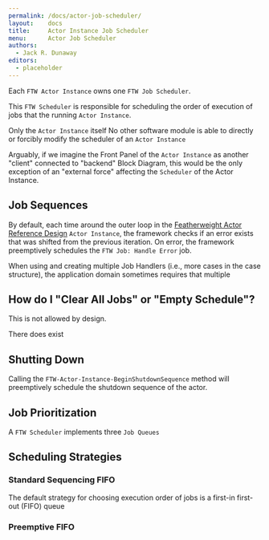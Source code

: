 ```yaml
---
permalink: /docs/actor-job-scheduler/
layout:    docs
title:     Actor Instance Job Scheduler
menu:      Actor Job Scheduler
authors:
  - Jack R. Dunaway
editors:
  - placeholder
---
```


Each `FTW Actor Instance` owns one `FTW Job Scheduler`.

This `FTW Scheduler` is responsible for scheduling the order of
execution of jobs that the running `Actor Instance`.

Only the `Actor Instance` itself No other software module is able to directly or forcibly modify the scheduler
of an `Actor Instance`

Arguably, if we imagine the Front Panel of the `Actor Instance`
as another "client" connected to "backend" Block Diagram,
this would be the only exception of an "external force" affecting
the `Scheduler` of the Actor Instance.

## Job Sequences

By default, each time around the outer loop in the [Featherweight Actor Reference Design]()
`Actor Instance`, the framework checks if an error exists that was shifted
from the previous iteration. On error, the framework preemptively schedules
the `FTW Job: Handle Error` job.

When using  and creating
multiple Job Handlers (i.e., more cases in the case structure), the application domain
sometimes requires that multiple

## How do I "Clear All Jobs" or "Empty Schedule"?

This is not allowed by design.

There does exist

## Shutting Down

Calling the `FTW-Actor-Instance-BeginShutdownSequence` method will preemptively schedule
the shutdown sequence of the actor.

## Job Prioritization

A `FTW Scheduler` implements three `Job Queues`

## Scheduling Strategies

### Standard Sequencing FIFO

The default strategy for choosing execution order of jobs is
a first-in first-out (FIFO) queue

### Preemptive FIFO



##
